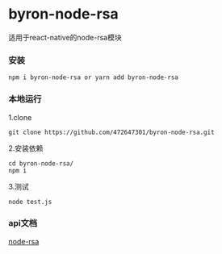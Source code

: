 # byron-node-rsa
适用于react-native的node-rsa模块

### 安装
 
```
npm i byron-node-rsa or yarn add byron-node-rsa
```

### 本地运行

1.clone 
```
git clone https://github.com/472647301/byron-node-rsa.git
```
2.安装依赖
```
cd byron-node-rsa/
npm i
```
3.测试
```
node test.js
```
### api文档
[node-rsa](https://github.com/rzcoder/node-rsa)
